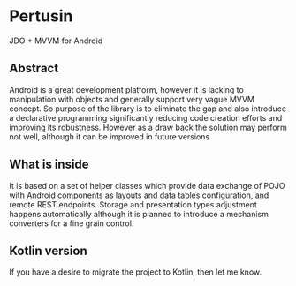 <h1>Pertusin</h1>

JDO + MVVM for Android

<h2>Abstract</h2>
Android is a great development platform, however it is lacking to manipulation with objects and generally support very vague MVVM concept.
So purpose of the library is to eliminate the gap and also introduce a declarative programming significantly reducing code creation efforts
and improving its robustness. However as a draw back the solution may perform not well, although it can be improved in future versions  

<h2>What is inside</h2>
It is based on a set of helper classes which provide data exchange of POJO with Android components as layouts and data tables configuration, and remote REST endpoints.
Storage and presentation types adjustment happens automatically although it is planned to introduce a mechanism converters
for a fine grain control.

## Kotlin version
If you have a desire to migrate the project to Kotlin, then let me know.



